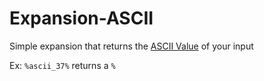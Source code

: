 # Expansion-ASCII

Simple expansion that returns the [ASCII Value](http://www.asciitable.com/) of your input

Ex: `%ascii_37%` returns a `%`
